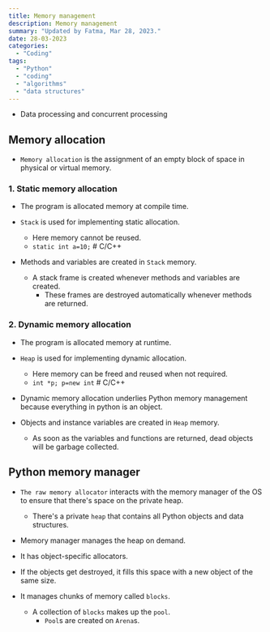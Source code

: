 ```yaml
---
title: Memory management
description: Memory management
summary: "Updated by Fatma, Mar 28, 2023."
date: 28-03-2023
categories:
  - "Coding"
tags:
  - "Python"
  - "coding"
  - "algorithms"
  - "data structures"
---
```


- Data processing and concurrent processing

## Memory allocation

- `Memory allocation` is the assignment of an empty block of space in physical or virtual memory.

### 1. Static memory allocation

- The program is allocated memory at compile time.
- `Stack` is used for implementing static allocation.
  - Here memory cannot be reused.
  - `static int a=10;` # C/C++

- Methods and variables are created in `Stack` memory.
  - A stack frame is created whenever methods and variables are created.
    - These frames are destroyed automatically whenever methods are returned.

### 2. Dynamic memory allocation

- The program is allocated memory at runtime.
- `Heap` is used for implementing dynamic allocation.
  - Here memory can be freed and reused when not required.
  - `int *p; p=new int` # C/C++
- Dynamic memory allocation underlies Python memory management because everything in python is an object.

- Objects and instance variables are created in `Heap` memory.
  - As soon as the variables and functions are returned, dead objects will be garbage collected.

## Python memory manager

- `The raw memory allocator` interacts with the memory manager of the OS to ensure that there's space on the private heap.
  - There's a private `heap` that contains all Python objects and data structures.

- Memory manager manages the heap on demand.
- It has object-specific allocators.
- If the objects get destroyed, it fills this space with a new object of the same size.
- It manages chunks of memory called `blocks`.
  - A collection of `blocks` makes up the `pool`.
    - `Pool`s are created on `Arena`s.
